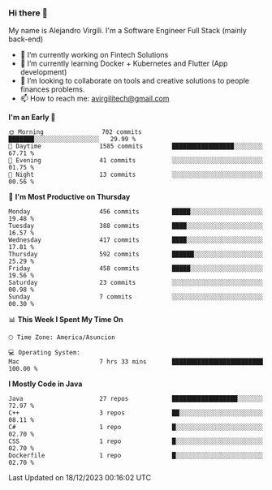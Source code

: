 ### Hi there 👋

My name is Alejandro Virgili. I'm a Software Engineer Full Stack (mainly back-end)


- 🔭 I’m currently working on Fintech Solutions
- 🌱 I’m currently learning Docker + Kubernetes and Flutter (App development)
- 👯 I’m looking to collaborate on tools and creative solutions to people finances problems.
- 📫 How to reach me: avirgilitech@gmail.com
  
<!--START_SECTION:waka-->
**I'm an Early 🐤** 

```text
🌞 Morning                702 commits         ███████░░░░░░░░░░░░░░░░░░   29.99 % 
🌆 Daytime                1585 commits        █████████████████░░░░░░░░   67.71 % 
🌃 Evening                41 commits          ░░░░░░░░░░░░░░░░░░░░░░░░░   01.75 % 
🌙 Night                  13 commits          ░░░░░░░░░░░░░░░░░░░░░░░░░   00.56 % 
```
📅 **I'm Most Productive on Thursday** 

```text
Monday                   456 commits         █████░░░░░░░░░░░░░░░░░░░░   19.48 % 
Tuesday                  388 commits         ████░░░░░░░░░░░░░░░░░░░░░   16.57 % 
Wednesday                417 commits         ████░░░░░░░░░░░░░░░░░░░░░   17.81 % 
Thursday                 592 commits         ██████░░░░░░░░░░░░░░░░░░░   25.29 % 
Friday                   458 commits         █████░░░░░░░░░░░░░░░░░░░░   19.56 % 
Saturday                 23 commits          ░░░░░░░░░░░░░░░░░░░░░░░░░   00.98 % 
Sunday                   7 commits           ░░░░░░░░░░░░░░░░░░░░░░░░░   00.30 % 
```


📊 **This Week I Spent My Time On** 

```text
🕑︎ Time Zone: America/Asuncion

💻 Operating System: 
Mac                      7 hrs 33 mins       █████████████████████████   100.00 % 
```

**I Mostly Code in Java** 

```text
Java                     27 repos            ██████████████████░░░░░░░   72.97 % 
C++                      3 repos             ██░░░░░░░░░░░░░░░░░░░░░░░   08.11 % 
C#                       1 repo              █░░░░░░░░░░░░░░░░░░░░░░░░   02.70 % 
CSS                      1 repo              █░░░░░░░░░░░░░░░░░░░░░░░░   02.70 % 
Dockerfile               1 repo              █░░░░░░░░░░░░░░░░░░░░░░░░   02.70 % 
```




 Last Updated on 18/12/2023 00:16:02 UTC
<!--END_SECTION:waka-->

